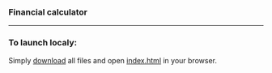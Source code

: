 ### Financial calculator

--- 

### To launch localy:
    
Simply [download](https://github.com/vovakugru/ds-financial-calculator/archive/refs/heads/main.zip) all files and open [index.html](https://github.com/vovakugru/ds-financial-calculator/blob/main/index.html) in your browser.
